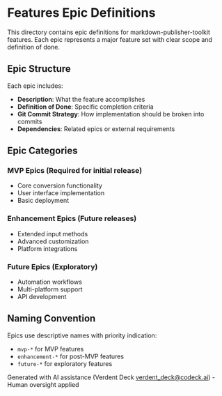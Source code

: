 # Features Epic Definitions

This directory contains epic definitions for markdown-publisher-toolkit features. Each epic represents a major feature set with clear scope and definition of done.

## Epic Structure

Each epic includes:
- **Description**: What the feature accomplishes
- **Definition of Done**: Specific completion criteria
- **Git Commit Strategy**: How implementation should be broken into commits
- **Dependencies**: Related epics or external requirements

## Epic Categories

### MVP Epics (Required for initial release)
- Core conversion functionality
- User interface implementation
- Basic deployment

### Enhancement Epics (Future releases)  
- Extended input methods
- Advanced customization
- Platform integrations

### Future Epics (Exploratory)
- Automation workflows
- Multi-platform support
- API development

## Naming Convention
Epics use descriptive names with priority indication:
- `mvp-*` for MVP features
- `enhancement-*` for post-MVP features  
- `future-*` for exploratory features

Generated with AI assistance (Verdent Deck <verdent_deck@codeck.ai>) - Human oversight applied